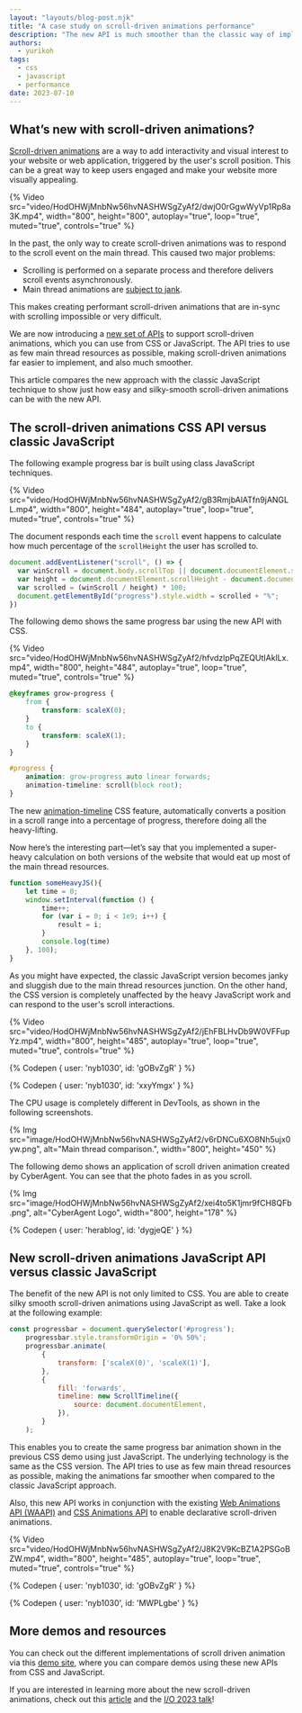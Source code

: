 ```yaml
---
layout: "layouts/blog-post.njk"
title: "A case study on scroll-driven animations performance"
description: "The new API is much smoother than the classic way of implementing scroll-driven animations."
authors:
  - yurikoh
tags:
  - css
  - javascript
  - performance
date: 2023-07-10
---
```


## What’s new with scroll-driven animations?

[Scroll-driven animations](/articles/scroll-driven-animations/) are a way to add interactivity and visual interest to your website or web application, triggered by the user's scroll position. This can be a great way to keep users engaged and make your website more visually appealing.

{% Video src="video/HodOHWjMnbNw56hvNASHWSgZyAf2/dwjO0rGgwWyVp1Rp8a3K.mp4", width="800", height="800", autoplay="true", loop="true", muted="true", controls="true" %}

In the past, the only way to create scroll-driven animations was to respond to the scroll event on the main thread. This caused two major problems:

- Scrolling is performed on a separate process and therefore delivers scroll events asynchronously.
- Main thread animations are [subject to jank](/blog/inside-browser-part3/#updating-rendering-pipeline-is-costly).

This makes creating performant scroll-driven animations that are in-sync with scrolling impossible or very difficult.

We are now introducing a [new set of APIs](/articles/scroll-driven-animations/#scroll-driven-animations) to support scroll-driven animations, which you can use from CSS or JavaScript. The API tries to use as few main thread resources as possible, making scroll-driven animations  far easier to implement, and also much smoother.

This article  compares the new approach with the classic JavaScript technique to show just how easy and silky-smooth scroll-driven animations can be with the new API.

## The scroll-driven animations CSS API versus classic JavaScript

The following example progress bar is built using class JavaScript techniques.

{% Video src="video/HodOHWjMnbNw56hvNASHWSgZyAf2/gB3RmjbAlATfn9jANGLL.mp4", width="800", height="484", autoplay="true", loop="true", muted="true", controls="true" %}

The document responds each time the `scroll` event happens to calculate how much percentage of the `scrollHeight` the user has scrolled to.

```js
document.addEventListener("scroll", () => {
  var winScroll = document.body.scrollTop || document.documentElement.scrollTop;
  var height = document.documentElement.scrollHeight - document.documentElement.clientHeight;
  var scrolled = (winScroll / height) * 100; 
  document.getElementById("progress").style.width = scrolled + "%";
})
```

The following demo shows the same progress bar using the new API with CSS.

{% Video src="video/HodOHWjMnbNw56hvNASHWSgZyAf2/hfvdzlpPqZEQUtIAklLx.mp4", width="800", height="484", autoplay="true", loop="true", muted="true", controls="true" %}

```css
@keyframes grow-progress {
	from {
		transform: scaleX(0);
	}
	to {
		transform: scaleX(1);
	}
}

#progress {
	animation: grow-progress auto linear forwards;
	animation-timeline: scroll(block root);
}
```

The new [animation-timeline](/articles/scroll-driven-animations/#animation-timelines) CSS feature, automatically converts a position in a scroll range into a percentage of progress, therefore doing all the heavy-lifting.

Now here’s the interesting part—let’s say that you implemented a super-heavy calculation on both versions of the website that would eat up most of the main thread resources. 

```js
function someHeavyJS(){
	let time = 0;
	window.setInterval(function () {
		time++;
		for (var i = 0; i < 1e9; i++) {
			result = i;
		}
		console.log(time)
	}, 100);
}
```

As you might have expected, the classic JavaScript version becomes janky and sluggish due to the main thread resources junction. On the other hand, the CSS version is completely unaffected by the heavy JavaScript work and can respond to the user's scroll interactions. 

{% Video src="video/HodOHWjMnbNw56hvNASHWSgZyAf2/jEhFBLHvDb9W0VFFupYz.mp4", width="800", height="485", autoplay="true", loop="true", muted="true", controls="true" %}

{% Codepen { user: 'nyb1030', id: 'gOBvZgR' } %}

{% Codepen { user: 'nyb1030', id: 'xxyYmgx' } %}

The CPU usage is completely different in DevTools, as shown in the following screenshots.

{% Img src="image/HodOHWjMnbNw56hvNASHWSgZyAf2/v6rDNCu6XO8Nh5ujx0yw.png", alt="Main thread comparison.", width="800", height="450" %}

The following demo shows an application of scroll driven animation created by CyberAgent. You can see that the photo fades in as you scroll.

{% Img src="image/HodOHWjMnbNw56hvNASHWSgZyAf2/xei4to5K1jmr9fCH8QFb.png", alt="CyberAgent Logo", width="800", height="178" %}

{% Codepen { user: 'herablog', id: 'dygjeQE' } %}

## New scroll-driven animations JavaScript API versus classic JavaScript

The benefit of the new API is not only limited to CSS. You are able to create silky smooth scroll-driven animations using JavaScript as well. Take a look at the following example:

```js
const progressbar = document.querySelector('#progress');
	progressbar.style.transformOrigin = '0% 50%';
	progressbar.animate(
		{
			transform: ['scaleX(0)', 'scaleX(1)'],
		},
		{
			fill: 'forwards',
			timeline: new ScrollTimeline({
				source: document.documentElement,
			}),
		}
	);
```

This enables you to create the same progress bar animation shown in the previous CSS demo using just JavaScript. The underlying technology is the same as the CSS version. The API tries to use as few main thread resources as possible, making the animations far smoother when compared to the classic JavaScript approach. 

Also, this new API works in conjunction with the existing [Web Animations API (WAAPI)](https://drafts.csswg.org/web-animations-1/) and [CSS Animations API](https://drafts.csswg.org/css-animations-1/) to enable declarative scroll-driven animations.

{% Video src="video/HodOHWjMnbNw56hvNASHWSgZyAf2/J8K2V9KcBZ1A2PSGoBZW.mp4", width="800", height="485", autoplay="true", loop="true", muted="true", controls="true" %}

{% Codepen { user: 'nyb1030', id: 'gOBvZgR' } %}

{% Codepen { user: 'nyb1030', id: 'MWPLgbe' } %}

## More demos and resources

You can check out the different implementations of scroll driven animation via this [demo site](https://scroll-driven-animations.style/), where you can compare demos using these new APIs from CSS and JavaScript.

If you are interested in learning more about the new scroll-driven animations, check out this [article](/articles/scroll-driven-animations/) and the [I/O 2023 talk](https://youtu.be/oDcb3fvtETs?t=337)!
